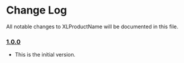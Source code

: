 # Change Log
All notable changes to XLProductName will be documented in this file.

### [1.0.0](https://github.com/XLUserName/XLProductName/releases/tag/1.0.0)
<!-- Released on 2016-01-20. -->

* This is the initial version.

[xmartlabs]: https://xmartlabs.com
